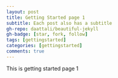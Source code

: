 ```yaml
---
layout: post
title: Getting Started page 1
subtitle: Each post also has a subtitle
gh-repo: daattali/beautiful-jekyll
gh-badge: [star, fork, follow]
tags: [gettingstarted]
categories: [gettingstarted]
comments: true
---
```


This is getting started page 1
